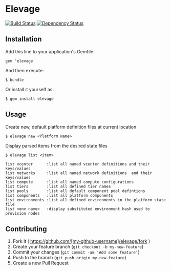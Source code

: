 # Elevage


[![Build Status](https://travis-ci.org/Cheneweth/elevage.svg?branch=master)][travis]
[![Dependency Status](https://gemnasium.com/Cheneweth/elevage.png?travis)][gemnasium]

[travis]: http://travis-ci.org/Cheneweth/elevage
[gemnasium]: https://gemnasium.com/Cheneweth/elevage

## Installation

Add this line to your application's Gemfile:

    gem 'elevage'

And then execute:

    $ bundle

Or install it yourself as:

    $ gem install elevage

## Usage

Create new, default platform definition files at current location

    $ elevage new <Platform Name>

Display parsed items from the desired state files

    $ elevage list <item>

    list vcenter      :list all named vcenter definitions and their keys/values
    list networks     :list all named network definitions  and their keys/values
    list compute      :list all named compute configurations
    list tiers        :list all defined tier names
    list pools        :list all default component pool defintions
    list components   :list all platform components
    list environments :list all defined environments in the platform state file
    list <env name>   :display substituted environment hash used to provision nodes



## Contributing

1. Fork it ( https://github.com/[my-github-username]/elevage/fork )
2. Create your feature branch (`git checkout -b my-new-feature`)
3. Commit your changes (`git commit -am 'Add some feature'`)
4. Push to the branch (`git push origin my-new-feature`)
5. Create a new Pull Request
